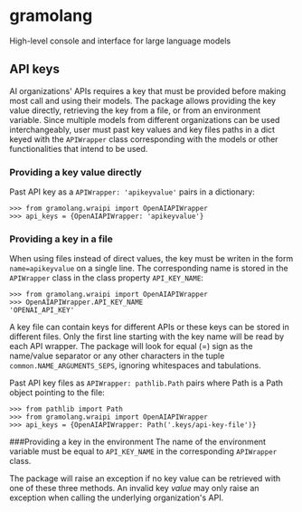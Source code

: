 # gramolang
High-level console and interface for large language models

## API keys
AI organizations' APIs requires a key that must be provided before making most
call and using their models. The package allows providing the key value
directly, retrieving the key from a file, or from an environment variable.
Since multiple models from different organizations can be used interchangeably,
user must past key values and key files paths in a dict keyed with the
`APIWrapper` class corresponding with the models or other functionalities that
intend to be used.

### Providing a key value directly
Past API key as a `APIWrapper: 'apikeyvalue'` pairs in a dictionary: 

    >>> from gramolang.wraipi import OpenAIAPIWrapper
    >>> api_keys = {OpenAIAPIWrapper: 'apikeyvalue'}

### Providing a key in a file
When using files instead of direct values, the key must be writen in the form
`name=apikeyvalue` on a single line. The corresponding name is stored in the
`APIWrapper` class in the class property `API_KEY_NAME`:

    >>> from gramolang.wraipi import OpenAIAPIWrapper 
    >>> OpenAIAPIWrapper.API_KEY_NAME
    'OPENAI_API_KEY'

A key file can contain keys for different APIs or these keys can be stored in
different files. Only the first line starting with the key name will be read by
each API wrapper. The package will look for equal (=) sign as the name/value
separator or any other characters in the tuple `common.NAME_ARGUMENTS_SEPS`,
ignoring whitespaces and tabulations.

Past API key files as `APIWrapper: pathlib.Path` pairs where Path is a Path
object pointing to the file:

    >>> from pathlib import Path
    >>> from gramolang.wraipi import OpenAIAPIWrapper 
    >>> api_keys = {OpenAIAPIWrapper: Path('.keys/api-key-file')}

###Providing a key in the environment
The name of the environment variable must be equal to `API_KEY_NAME` in the
corresponding `APIWrapper` class.

The package will raise an exception if no key value can be retrieved with one
of these three methods. An invalid key _value_ may only raise an exception
when calling the underlying organization's API.
